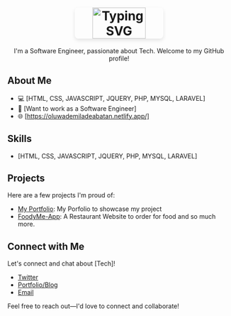 <h1 align="center">
  <a href="https://github.com/Demilade362/oluwademilade-abatan">
    <img src="https://readme-typing-svg.demolab.com?font=Fira+Code&pause=1000&color=FFFFFF&background=FF494900&center=true&lines=Hello+I'm+Oluwademilade+Abatan!+👋;" alt="Typing SVG" style="width: 60%; max-width: 200px; height: 70px; object-fit: contain; border-radius: 8px; box-shadow: 0 4px 8px rgba(0, 0, 0, 0.1);"/>
  </a>
</h1>

<p align="center">I'm a Software Engineer, passionate about Tech. Welcome to my GitHub profile!</p>

## About Me

- 💻 [HTML, CSS, JAVASCRIPT, JQUERY, PHP, MYSQL, LARAVEL]
- 🎯 [Want to work as a Software Engineer]
- 🌐 [https://oluwademiladeabatan.netlify.app/]

## Skills

- [HTML, CSS, JAVASCRIPT, JQUERY, PHP, MYSQL, LARAVEL]

## Projects

Here are a few projects I'm proud of:

- [My Portfolio](oluwademiladeabatan.netlify.app): My Porfolio to showcase my project
- [FoodyMe-App](https://github.com/Demilade362/FoodyMe-App): A Restaurant Website to order for food
  and so much more.

## Connect with Me

Let's connect and chat about [Tech]!

- [Twitter](https://twitter.com/demilade362)
- [Portfolio/Blog](oluwademiladeabatan.netlify.app)
- [Email](ademolademilade362@gmail.com)

Feel free to reach out—I'd love to connect and collaborate!
